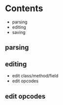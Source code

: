 

# Contents

 - parsing
 - editing
 - saving

## parsing

## editing

 - edit class/method/field
 - edit opcodes




## edit opcodes

